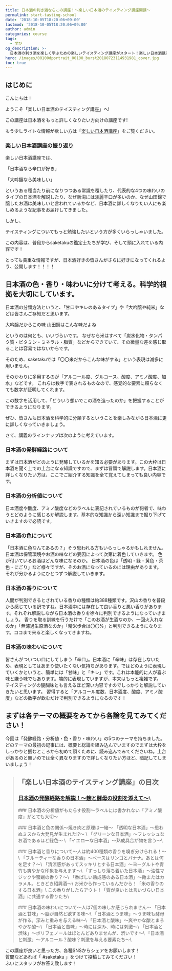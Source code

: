 ```yaml
---
title: 日本酒の利き酒ならこの講座！〜楽しい日本酒のテイスティング講座開講〜
permalink: start-tasting-school
date: '2018-10-05T18:20:06+09:00'
lastmod: '2018-10-05T18:20:06+09:00'
author: admin
categories: course
tags:
  - 学び
og_description: >-
  日本酒の利き酒を楽しく学ぶための楽しいテイスティング講座がスタート！楽しい日本酒講座とは違い、専門的な知識を身につけたい方、テイスティングを出来るようになりたい方は必読の講座です。日本酒にはキレや甘味などありますが、味わいには甘味・うま味・酸味・苦味・渋味・刺激があります。香りもフルーティー・清涼香・重厚香・熟成香・原料香など様々。色も透明・グリーン・イエロー・茶など数多く存在します。それぞれのテーマの大項目の概要を始め、科学的根拠をもちいて日本酒の美味しさを紐解いていきたいと思います。
hero: /images/00100dportrait_00100_burst20180723114931981_cover.jpg
toc: true
---
```

## はじめに

こんにちは！

ようこそ「楽しい日本酒のテイスティング講座」へ!

この講座は日本酒をもっと詳しくなりたい方向けの講座です!

もう少しライトな情報が欲しい方は「[楽しい日本酒講座](https://lab.saketaku.com/p/course/)」をご覧ください。

### [楽しい日本酒講座の振り返り](lab.saketaku.com/p/course/)

楽しい日本酒講座では、

「日本酒なら辛口が好き」

「大吟醸なら美味しい」

というある種当たり前になりつつある常識を覆したり、代表的な4つの味わいのタイプの日本酒を解説したり、なぜ新潟には淡麗辛口が多いのか、なぜ山田錦で醸したお酒は美味しいと言われているかなど、日本酒に詳しくなりたい人にも楽しめるような記事をお届けしてきました。

しかし、

テイスティングについてもっと勉強したいという方が多くいらっしゃいました。

この内容は、普段からsaketakuの鑑定士たちが学び、そして頭に入れている内容です！

とっても貴重な情報ですが、日本酒好きの皆さんがさらに好きになってくれるよう、公開します！！！！

## 日本酒の色・香り・味わいに分けて考える。科学的根拠を大切にしています。

日本酒の分類方法というと、「甘口やキレのあるタイプ」や「大吟醸や純米」などは皆さんご存知だと思います。

大吟醸だからこの味
山田錦はこんな味だよね

というのは何とも、いいづらいです。
なぜなら米はすべて「炭水化物・タンパク質・ビタミン・ミネラル・脂質」などからできていて、その微量な差を感じ取ることは容易ではないからです。

そのため、saketakuでは「〇〇米だからこんな味がする」という表現は滅多に用いません。

そのかわりに多用するのが「アルコール度、グルコース、酸度、アミノ酸度、加水」などです。
これらは数字で表されるものなので、感覚的な要素に頼らなくても数字が証明してくれます。

この数字を活用して、「どういう想いでこの酒を造ったのか」を把握することができるようになります。

ぜひ、皆さんも日本酒を科学的に分類するということを楽しみながら日本酒に更に詳しくなっていきましょう。

さて、講義のラインナップは次のように考えています。

### 日本酒の発酵経路について

まずは日本酒がどのように発酵しているかを知る必要があります。この大枠は日本酒を聞く上での土台になる知識ですので、まずは冒頭で解説します。日本酒に詳しくなりたい方は、ここでご紹介する知識を全て覚えてしまっても良い内容です。

### 日本酒の分析値について

日本酒度や酸度、アミノ酸度などのラベルに表記されているものが何者で、味わうとどのように感じるか解説します。基本的な知識から深い知識まで掘り下げていきますので必読です。

### 日本酒の色について

「日本酒に色なんてあるの？」そう思われる方もいらっしゃるかもしれません。日本酒は保管環境やお酒の味などの要因によって次第に着色していきます。
色が付いているお酒はどんな味になるのか。
日本酒の色は「透明・緑・黄色・茶色・にごり」など様々ですが、そのお酒になっているのには理由があります。
それが分かるようにひとつずつ解説していきます。

### 日本酒の香りについて

人間が判別できるとされている香りの種類は約388種類です。沢山の香りを普段から感じている訳ですね。日本酒中には存在して良い香りと悪い香りがあります。それぞれ解説しながら日本酒の香りを徐々に判別できるようになっていきましょう。
香りを取る訓練を行うだけで「このお酒が生酒なのか、一回火入れなのか」「無濾過生原酒なのか」「精米歩合は〇〇%」と判別できるようになります。ココまで来ると楽しくなってきますね。

### 日本酒の味わいについて

皆さんがついつい口にしてしまう「辛口」。日本酒に「辛味」は存在しないため、表現としてはあまり使いたくない気持ちがあります。ではどのように表現していくかというと、簡単には「甘味」と「キレ」です。これは本能的に人が喜ぶ味と嫌う味でもあります。端的に表現していますが、本来はもっと複雑です。
テイスティングの醍醐味とも言えるほど深い内容ですのでしっかりと解説していきたいと思います。
習得すると「アルコール度数、日本酒度、酸度、アミノ酸度」などの数字が飲むだけで判別できるようになるのです！

## まずは各テーマの概要をみてから各論を見てみてください！

今回は「発酵経路・分析値・色・香り・味わい」の5つのテーマを持ちました。どのテーマの最初の記事には、概要と総論を組み込んでいますのでまずは大枠をしっかりと掴むところから初めて頂くために、読み込んでみてくださいね。土台があるのと無いのでは全く異なりますので詳しくなりたい方ほど、暗記してしまいましょう！

> ## 「楽しい日本酒のテイスティング講座」の目次
> ### [日本酒の発酵経路を解説！〜麹と酵母の役割を添えて〜](/p/alcohol-fermentation/)\
><p><p/>
> ### 日本酒の分析値がもたらす役割〜ラベルには書かれない「アミノ酸度」がとても大切〜
><p><p/>
> ### 日本酒と色の関係〜焼き肉と原理は一緒〜
> 「透明な日本酒」〜思わぬミスから大発見が生まれた!?〜  \
> 「グリーンな日本酒」〜フレッシュなお酒であるほど緑色〜 \
> 「イエローな日本酒」〜熟成具合が物を言う〜\
><p><p/>
> ### 日本酒と香りについて〜人は約400種類の香りを嗅ぎ分けられる！〜\
> 「フルーティーな香りの日本酒」〜ベースはリンゴとバナナ。あとは何を足す？〜\
> 「清涼感があってスッキリとする日本酒」〜ヨーグルトや青竹も爽やかな印象を与えます〜\
> 「ずっしり落ち着いた日本酒」〜油性マジックや蜜蝋の香り？〜\
> 「香ばしい熟成感のある日本酒」〜飴またはカラメル。ときどき紹興酒〜\
>  お米から作っているんだから！「米の香りのする日本酒」\
>  この香りがしたらアウト！「質が良いとは言いづらい日本酒」に共通する香りたち\
><p><p/>
> ### 日本酒の味わいについて〜人は7個の味しか感じられません〜
> 「日本酒と甘味」〜脳が自然と欲する味〜\
> 「日本酒とうま味」〜うま味も酵母が作る。深みと重みを与える味〜\
> 「日本酒と酸味」〜爽やかな酸とまろやかな酸〜\
> 「日本酒と苦味」〜時には深み、時には刺激〜\
> 「日本酒と渋味」〜ポリフェノールはほとんどありませんが、渋いです〜\
> 「日本酒と刺激」〜アルコール？酸味？刺激を与える要素たち〜\

この講座が良いと思った方、各種SNSからシェアをお願いします！ \
質問などあれば「 #saketaku 」をつけて投稿してみてください！\
ふいにスタッフがお答え致します！


